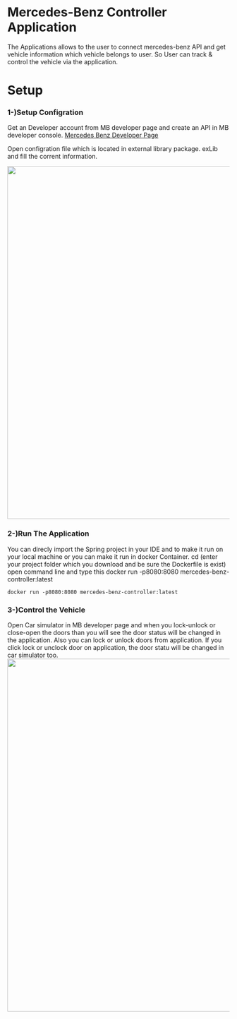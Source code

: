 
# Mercedes-Benz Controller Application
The Applications allows to the user to connect mercedes-benz API and get vehicle information which vehicle belongs to user. 
So User can track & control the vehicle via the application.


# Setup
### 1-)Setup Configration
Get an Developer account from MB developer page and create an API in MB developer console. [Mercedes Benz Developer Page](https://developer.mercedes-benz.com/news/our-first-experimental-api) 

Open configration file which is located in external library package. exLib and fill the corrent information.

<img width="800px" src="https://user-images.githubusercontent.com/3717312/136297075-88fa587b-2977-405b-b549-e9431f4dd836.jpg">

### 2-)Run The Application
You can direcly import the Spring project in your IDE and to make it run on your local machine or  you can make it run in docker Container.
cd (enter your project folder which you download and be sure the Dockerfile is exist)
open command line and type this
docker run -p8080:8080 mercedes-benz-controller:latest


```docker run -p8080:8080 mercedes-benz-controller:latest```

### 3-)Control the Vehicle
Open Car simulator in MB developer page and when you lock-unlock or close-open the doors than you will see  the door status will be changed in the application.
Also you can lock or unlock doors from application. If you click lock or unclock door on application, the door statu will be changed in car simulator too.
<img width="800px" src="https://user-images.githubusercontent.com/3717312/136298432-cf642f47-2d18-40bb-b44a-9f255b349dd6.jpg">
